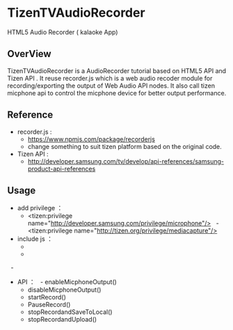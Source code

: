 # TizenTVAudioRecorder

HTML5 Audio Recorder ( kalaoke App)

## OverView

TizenTVAudioRecorder is a AudioRecorder tutorial based on HTML5 API and Tizen API .
It reuse recorder.js which is a web audio recoder module for recording/exporting the output of Web Audio API nodes.
It also call tizen micphone api to control the micphone device for better output performance.

## Reference

- recorder.js : 
  - https://www.npmjs.com/package/recorderjs
  - change something to suit tizen platform based on the original code.
- Tizen API : 
  - http://developer.samsung.com/tv/develop/api-references/samsung-product-api-references
  
## Usage

- add privilege ：
   - <tizen:privilege name="http://developer.samsung.com/privilege/microphone"/> 
   - <tizen:privilege name="http://tizen.org/privilege/mediacapture"/> 
- include js ：
   - <script src="micphone/getMicrophones.js"></script> 
   - <script src="micphone/recorderjs/recorder.js"></script> 
   - <script src="micphone/recorderjs/recorderWorker.js"></script> 
- API ：
   - enableMicphoneOutput()
   - disableMicphoneOutput()
   - startRecord()
   - PauseRecord()
   - stopRecordandSaveToLocal()
   - stopRecordandUpload()
 
   
